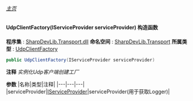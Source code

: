 ###### [主页](./Index.md "主页")
#### UdpClientFactory(IServiceProvider serviceProvider) 构造函数
**程序集** : [SharpDevLib.Transport.dll](./SharpDevLib.Transport.assembly.md "SharpDevLib.Transport.dll")
**命名空间** : [SharpDevLib.Transport](./SharpDevLib.Transport.namespace.md "SharpDevLib.Transport")
**所属类型** : [UdpClientFactory](./SharpDevLib.Transport.UdpClientFactory.md "UdpClientFactory")
``` csharp
public UdpClientFactory(IServiceProvider serviceProvider)
```
**注释**
*实例化Udp客户端创建工厂*

**参数**
|名称|类型|注释|
|---|---|---|
|serviceProvider|[IServiceProvider](https://learn.microsoft.com/en-us/dotnet/api/system.iserviceprovider "IServiceProvider")|serviceProvider(用于获取Logger)|

